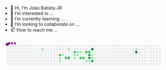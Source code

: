 - 👋 Hi, I’m João Batista JR
- 👀 I’m interested in ...
- 🌱 I’m currently learning ...
- 💞️ I’m looking to collaborate on ...
- 📫 How to reach me ...

<!---
juniorbr007/juniorbr007 is a ✨ special ✨ repository because its `README.md` (this file) appears on your GitHub profile.
You can click the Preview link to take a look at your changes.
--->
<svg viewBox="-16 -32 880 192" width="880" height="192" xmlns="http://www.w3.org/2000/svg"><style>@keyframes c0{6.69%{fill:var(--c1)}6.71%,to{fill:var(--ce)}}@keyframes c1{47.84%{fill:var(--c2)}47.86%,to{fill:var(--ce)}}@keyframes c2{44.49%{fill:var(--c1)}44.51%,to{fill:var(--ce)}}@keyframes c3{44.97%{fill:var(--c1)}44.99%,to{fill:var(--ce)}}@keyframes c4{43.53%{fill:var(--c1)}43.55%,to{fill:var(--ce)}}@keyframes c5{46.4%{fill:var(--c2)}46.42%,to{fill:var(--ce)}}@keyframes c6{10.99%{fill:var(--c1)}11.01%,to{fill:var(--ce)}}@keyframes c7{64.1%{fill:var(--c3)}64.12%,to{fill:var(--ce)}}@keyframes c8{50.71%{fill:var(--c2)}50.73%,to{fill:var(--ce)}}@keyframes c9{14.82%{fill:var(--c1)}14.84%,to{fill:var(--ce)}}@keyframes ca{15.3%{fill:var(--c1)}15.32%,to{fill:var(--ce)}}@keyframes cb{12.91%{fill:var(--c1)}12.93%,to{fill:var(--ce)}}@keyframes cc{14.34%{fill:var(--c1)}14.36%,to{fill:var(--ce)}}@keyframes cd{13.39%{fill:var(--c1)}13.41%,to{fill:var(--ce)}}@keyframes ce{56.45%{fill:var(--c2)}56.47%,to{fill:var(--ce)}}@keyframes cf{55.97%{fill:var(--c2)}55.99%,to{fill:var(--ce)}}@keyframes cg{52.62%{fill:var(--c2)}52.64%,to{fill:var(--ce)}}@keyframes ch{17.69%{fill:var(--c1)}17.71%,to{fill:var(--ce)}}@keyframes ci{53.1%{fill:var(--c2)}53.12%,to{fill:var(--ce)}}@keyframes cj{58.36%{fill:var(--c3)}58.38%,to{fill:var(--ce)}}@keyframes ck{58.84%{fill:var(--c3)}58.86%,to{fill:var(--ce)}}@keyframes cl{18.17%{fill:var(--c1)}18.19%,to{fill:var(--ce)}}@keyframes cm{69.37%{fill:var(--c4)}69.39%,to{fill:var(--ce)}}@keyframes cn{21.52%{fill:var(--c1)}21.54%,to{fill:var(--ce)}}@keyframes co{21.04%{fill:var(--c1)}21.06%,to{fill:var(--ce)}}@keyframes cp{59.8%{fill:var(--c3)}59.82%,to{fill:var(--ce)}}@keyframes cq{29.66%{fill:var(--c1)}29.68%,to{fill:var(--ce)}}@keyframes cr{77.02%{fill:var(--c4)}77.04%,to{fill:var(--ce)}}@keyframes u0{6.69%{transform:scale(0,1)}10.99%,6.71%{transform:scale(.07,1)}11.01%,12.91%{transform:scale(.13,1)}12.93%,13.39%{transform:scale(.2,1)}13.41%,14.34%{transform:scale(.27,1)}14.36%,14.82%{transform:scale(.33,1)}14.84%,15.3%{transform:scale(.4,1)}15.32%,17.69%{transform:scale(.47,1)}17.71%,18.17%{transform:scale(.53,1)}18.19%,21.04%{transform:scale(.6,1)}21.06%,21.52%{transform:scale(.67,1)}21.54%,29.66%{transform:scale(.73,1)}29.68%,43.53%{transform:scale(.8,1)}43.55%,44.49%{transform:scale(.87,1)}44.51%,44.97%{transform:scale(.93,1)}44.99%,to{transform:scale(1,1)}}@keyframes u1{46.4%{transform:scale(0,1)}46.42%,47.84%{transform:scale(.14,1)}47.86%,50.71%{transform:scale(.29,1)}50.73%,52.62%{transform:scale(.43,1)}52.64%,53.1%{transform:scale(.57,1)}53.12%,55.97%{transform:scale(.71,1)}55.99%,56.45%{transform:scale(.86,1)}56.47%,to{transform:scale(1,1)}}@keyframes u2{58.36%{transform:scale(0,1)}58.38%,58.84%{transform:scale(.25,1)}58.86%,59.8%{transform:scale(.5,1)}59.82%,64.1%{transform:scale(.75,1)}64.12%,to{transform:scale(1,1)}}@keyframes u3{69.37%{transform:scale(0,1)}69.39%,77.02%{transform:scale(.5,1)}77.04%,to{transform:scale(1,1)}}@keyframes s0{0%,99.52%{transform:translate(0,-16px)}.48%{transform:translate(0,0)}6.22%{transform:translate(192px,0)}6.7%{transform:translate(192px,16px)}12.44%{transform:translate(384px,16px)}12.92%{transform:translate(384px,32px)}13.4%{transform:translate(400px,32px)}13.88%,56.94%{transform:translate(400px,48px)}14.83%{transform:translate(368px,48px)}15.31%{transform:translate(368px,64px)}15.79%{transform:translate(384px,64px)}16.27%{transform:translate(384px,80px)}18.18%,60.29%{transform:translate(448px,80px)}18.66%{transform:translate(448px,96px)}19.62%{transform:translate(480px,96px)}20.57%{transform:translate(480px,64px)}21.05%,59.33%{transform:translate(464px,64px)}21.53%,68.42%{transform:translate(464px,48px)}28.23%{transform:translate(688px,48px)}29.19%{transform:translate(688px,16px)}29.67%,76.56%{transform:translate(704px,16px)}30.14%{transform:translate(704px,0)}42.11%{transform:translate(304px,0)}44.02%{transform:translate(304px,64px)}44.5%{transform:translate(288px,64px)}44.98%{transform:translate(288px,80px)}45.93%{transform:translate(320px,80px)}46.89%{transform:translate(320px,48px)}47.85%{transform:translate(288px,48px)}48.33%{transform:translate(288px,32px)}53.11%{transform:translate(448px,32px)}53.59%{transform:translate(448px,16px)}54.55%{transform:translate(416px,16px)}55.98%{transform:translate(416px,64px)}56.46%{transform:translate(400px,64px)}58.37%{transform:translate(448px,48px)}58.85%,60.77%{transform:translate(448px,64px)}59.81%{transform:translate(464px,80px)}64.11%{transform:translate(336px,64px)}64.59%{transform:translate(336px,48px)}69.38%{transform:translate(464px,16px)}77.03%{transform:translate(704px,32px)}93.78%{transform:translate(144px,32px)}94.26%{transform:translate(144px,16px)}94.74%{transform:translate(128px,16px)}95.22%{transform:translate(128px,0)}96.17%{transform:translate(96px,0)}96.65%{transform:translate(96px,-16px)}}@keyframes s1{0%,99.52%{transform:translate(16px,-16px)}.48%{transform:translate(0,-16px)}.96%{transform:translate(0,0)}6.7%{transform:translate(192px,0)}7.18%{transform:translate(192px,16px)}12.92%{transform:translate(384px,16px)}13.4%{transform:translate(384px,32px)}13.88%{transform:translate(400px,32px)}14.35%,57.42%{transform:translate(400px,48px)}15.31%{transform:translate(368px,48px)}15.79%{transform:translate(368px,64px)}16.27%{transform:translate(384px,64px)}16.75%{transform:translate(384px,80px)}18.66%,60.77%{transform:translate(448px,80px)}19.14%{transform:translate(448px,96px)}20.1%{transform:translate(480px,96px)}21.05%{transform:translate(480px,64px)}21.53%,59.81%{transform:translate(464px,64px)}22.01%,68.9%{transform:translate(464px,48px)}28.71%{transform:translate(688px,48px)}29.67%{transform:translate(688px,16px)}30.14%,77.03%{transform:translate(704px,16px)}30.62%{transform:translate(704px,0)}42.58%{transform:translate(304px,0)}44.5%{transform:translate(304px,64px)}44.98%{transform:translate(288px,64px)}45.45%{transform:translate(288px,80px)}46.41%{transform:translate(320px,80px)}47.37%{transform:translate(320px,48px)}48.33%{transform:translate(288px,48px)}48.8%{transform:translate(288px,32px)}53.59%{transform:translate(448px,32px)}54.07%{transform:translate(448px,16px)}55.02%{transform:translate(416px,16px)}56.46%{transform:translate(416px,64px)}56.94%{transform:translate(400px,64px)}58.85%{transform:translate(448px,48px)}59.33%,61.24%{transform:translate(448px,64px)}60.29%{transform:translate(464px,80px)}64.59%{transform:translate(336px,64px)}65.07%{transform:translate(336px,48px)}69.86%{transform:translate(464px,16px)}77.51%{transform:translate(704px,32px)}94.26%{transform:translate(144px,32px)}94.74%{transform:translate(144px,16px)}95.22%{transform:translate(128px,16px)}95.69%{transform:translate(128px,0)}96.65%{transform:translate(96px,0)}97.13%{transform:translate(96px,-16px)}}@keyframes s2{0%,99.52%{transform:translate(32px,-16px)}.96%{transform:translate(0,-16px)}1.44%{transform:translate(0,0)}7.18%{transform:translate(192px,0)}7.66%{transform:translate(192px,16px)}13.4%{transform:translate(384px,16px)}13.88%{transform:translate(384px,32px)}14.35%{transform:translate(400px,32px)}14.83%,57.89%{transform:translate(400px,48px)}15.79%{transform:translate(368px,48px)}16.27%{transform:translate(368px,64px)}16.75%{transform:translate(384px,64px)}17.22%{transform:translate(384px,80px)}19.14%,61.24%{transform:translate(448px,80px)}19.62%{transform:translate(448px,96px)}20.57%{transform:translate(480px,96px)}21.53%{transform:translate(480px,64px)}22.01%,60.29%{transform:translate(464px,64px)}22.49%,69.38%{transform:translate(464px,48px)}29.19%{transform:translate(688px,48px)}30.14%{transform:translate(688px,16px)}30.62%,77.51%{transform:translate(704px,16px)}31.1%{transform:translate(704px,0)}43.06%{transform:translate(304px,0)}44.98%{transform:translate(304px,64px)}45.45%{transform:translate(288px,64px)}45.93%{transform:translate(288px,80px)}46.89%{transform:translate(320px,80px)}47.85%{transform:translate(320px,48px)}48.8%{transform:translate(288px,48px)}49.28%{transform:translate(288px,32px)}54.07%{transform:translate(448px,32px)}54.55%{transform:translate(448px,16px)}55.5%{transform:translate(416px,16px)}56.94%{transform:translate(416px,64px)}57.42%{transform:translate(400px,64px)}59.33%{transform:translate(448px,48px)}59.81%,61.72%{transform:translate(448px,64px)}60.77%{transform:translate(464px,80px)}65.07%{transform:translate(336px,64px)}65.55%{transform:translate(336px,48px)}70.33%{transform:translate(464px,16px)}77.99%{transform:translate(704px,32px)}94.74%{transform:translate(144px,32px)}95.22%{transform:translate(144px,16px)}95.69%{transform:translate(128px,16px)}96.17%{transform:translate(128px,0)}97.13%{transform:translate(96px,0)}97.61%{transform:translate(96px,-16px)}}@keyframes s3{0%,99.52%{transform:translate(48px,-16px)}1.44%{transform:translate(0,-16px)}1.91%{transform:translate(0,0)}7.66%{transform:translate(192px,0)}8.13%{transform:translate(192px,16px)}13.88%{transform:translate(384px,16px)}14.35%{transform:translate(384px,32px)}14.83%{transform:translate(400px,32px)}15.31%,58.37%{transform:translate(400px,48px)}16.27%{transform:translate(368px,48px)}16.75%{transform:translate(368px,64px)}17.22%{transform:translate(384px,64px)}17.7%{transform:translate(384px,80px)}19.62%,61.72%{transform:translate(448px,80px)}20.1%{transform:translate(448px,96px)}21.05%{transform:translate(480px,96px)}22.01%{transform:translate(480px,64px)}22.49%,60.77%{transform:translate(464px,64px)}22.97%,69.86%{transform:translate(464px,48px)}29.67%{transform:translate(688px,48px)}30.62%{transform:translate(688px,16px)}31.1%,77.99%{transform:translate(704px,16px)}31.58%{transform:translate(704px,0)}43.54%{transform:translate(304px,0)}45.45%{transform:translate(304px,64px)}45.93%{transform:translate(288px,64px)}46.41%{transform:translate(288px,80px)}47.37%{transform:translate(320px,80px)}48.33%{transform:translate(320px,48px)}49.28%{transform:translate(288px,48px)}49.76%{transform:translate(288px,32px)}54.55%{transform:translate(448px,32px)}55.02%{transform:translate(448px,16px)}55.98%{transform:translate(416px,16px)}57.42%{transform:translate(416px,64px)}57.89%{transform:translate(400px,64px)}59.81%{transform:translate(448px,48px)}60.29%,62.2%{transform:translate(448px,64px)}61.24%{transform:translate(464px,80px)}65.55%{transform:translate(336px,64px)}66.03%{transform:translate(336px,48px)}70.81%{transform:translate(464px,16px)}78.47%{transform:translate(704px,32px)}95.22%{transform:translate(144px,32px)}95.69%{transform:translate(144px,16px)}96.17%{transform:translate(128px,16px)}96.65%{transform:translate(128px,0)}97.61%{transform:translate(96px,0)}98.09%{transform:translate(96px,-16px)}}:root{--cb:#1b1f230a;--cs:purple;--ce:#ebedf0;--c0:#ebedf0;--c1:#9be9a8;--c2:#40c463;--c3:#30a14e;--c4:#216e39}@media (prefers-color-scheme:dark){:root{--cb:#1b1f230a;--cs:purple;--ce:#161b22;--c1:#01311f;--c2:#034525;--c3:#0f6d31;--c4:#00c647}}.c{shape-rendering:geometricPrecision;rx:2;ry:2;fill:var(--ce);stroke-width:1px;stroke:var(--cb);animation:none 20900ms linear infinite}.c.c0{fill:var(--c1);animation-name:c0}.c.c1{fill:var(--c2);animation-name:c1}.c.c2,.c.c3,.c.c4{fill:var(--c1);animation-name:c2}.c.c3,.c.c4{animation-name:c3}.c.c4{animation-name:c4}.c.c5{fill:var(--c2);animation-name:c5}.c.c6{fill:var(--c1);animation-name:c6}.c.c7{fill:var(--c3);animation-name:c7}.c.c8{fill:var(--c2);animation-name:c8}.c.c9,.c.ca{fill:var(--c1);animation-name:c9}.c.ca{animation-name:ca}.c.cb,.c.cc,.c.cd{fill:var(--c1);animation-name:cb}.c.cc,.c.cd{animation-name:cc}.c.cd{animation-name:cd}.c.ce,.c.cf,.c.cg{fill:var(--c2);animation-name:ce}.c.cf,.c.cg{animation-name:cf}.c.cg{animation-name:cg}.c.ch{fill:var(--c1);animation-name:ch}.c.ci{fill:var(--c2);animation-name:ci}.c.cj,.c.ck{fill:var(--c3);animation-name:cj}.c.ck{animation-name:ck}.c.cl{fill:var(--c1);animation-name:cl}.c.cm{fill:var(--c4);animation-name:cm}.c.cn,.c.co{fill:var(--c1);animation-name:cn}.c.co{animation-name:co}.c.cp{fill:var(--c3);animation-name:cp}.c.cq{fill:var(--c1);animation-name:cq}.c.cr{fill:var(--c4);animation-name:cr}.s,.u{animation:none linear 20900ms infinite}.u,.u.u0{transform-origin:0 0}.u{transform:scale(0,1)}.u.u0{fill:var(--c1);animation-name:u0}.u.u1{fill:var(--c2);animation-name:u1;transform-origin:454.3px 0}.u.u2{fill:var(--c3);animation-name:u2;transform-origin:666.3px 0}.u.u3{fill:var(--c4);animation-name:u3;transform-origin:787.4px 0}.s{shape-rendering:geometricPrecision;fill:var(--cs)}.s.s0{transform:translate(0,-16px);animation-name:s0}.s.s1{transform:translate(16px,-16px);animation-name:s1}.s.s2{transform:translate(32px,-16px);animation-name:s2}.s.s3{transform:translate(48px,-16px);animation-name:s3}</style><rect class="c" x="2" y="2" width="12" height="12"/><rect class="c" x="2" y="18" width="12" height="12"/><rect class="c" x="2" y="34" width="12" height="12"/><rect class="c" x="2" y="50" width="12" height="12"/><rect class="c" x="2" y="66" width="12" height="12"/><rect class="c" x="2" y="82" width="12" height="12"/><rect class="c" x="2" y="98" width="12" height="12"/><rect class="c" x="18" y="2" width="12" height="12"/><rect class="c" x="18" y="18" width="12" height="12"/><rect class="c" x="18" y="34" width="12" height="12"/><rect class="c" x="18" y="50" width="12" height="12"/><rect class="c" x="18" y="66" width="12" height="12"/><rect class="c" x="18" y="82" width="12" height="12"/><rect class="c" x="18" y="98" width="12" height="12"/><rect class="c" x="34" y="2" width="12" height="12"/><rect class="c" x="34" y="18" width="12" height="12"/><rect class="c" x="34" y="34" width="12" height="12"/><rect class="c" x="34" y="50" width="12" height="12"/><rect class="c" x="34" y="66" width="12" height="12"/><rect class="c" x="34" y="82" width="12" height="12"/><rect class="c" x="34" y="98" width="12" height="12"/><rect class="c" x="50" y="2" width="12" height="12"/><rect class="c" x="50" y="18" width="12" height="12"/><rect class="c" x="50" y="34" width="12" height="12"/><rect class="c" x="50" y="50" width="12" height="12"/><rect class="c" x="50" y="66" width="12" height="12"/><rect class="c" x="50" y="82" width="12" height="12"/><rect class="c" x="50" y="98" width="12" height="12"/><rect class="c" x="66" y="2" width="12" height="12"/><rect class="c" x="66" y="18" width="12" height="12"/><rect class="c" x="66" y="34" width="12" height="12"/><rect class="c" x="66" y="50" width="12" height="12"/><rect class="c" x="66" y="66" width="12" height="12"/><rect class="c" x="66" y="82" width="12" height="12"/><rect class="c" x="66" y="98" width="12" height="12"/><rect class="c" x="82" y="2" width="12" height="12"/><rect class="c" x="82" y="18" width="12" height="12"/><rect class="c" x="82" y="34" width="12" height="12"/><rect class="c" x="82" y="50" width="12" height="12"/><rect class="c" x="82" y="66" width="12" height="12"/><rect class="c" x="82" y="82" width="12" height="12"/><rect class="c" x="82" y="98" width="12" height="12"/><rect class="c" x="98" y="2" width="12" height="12"/><rect class="c" x="98" y="18" width="12" height="12"/><rect class="c" x="98" y="34" width="12" height="12"/><rect class="c" x="98" y="50" width="12" height="12"/><rect class="c" x="98" y="66" width="12" height="12"/><rect class="c" x="98" y="82" width="12" height="12"/><rect class="c" x="98" y="98" width="12" height="12"/><rect class="c" x="114" y="2" width="12" height="12"/><rect class="c" x="114" y="18" width="12" height="12"/><rect class="c" x="114" y="34" width="12" height="12"/><rect class="c" x="114" y="50" width="12" height="12"/><rect class="c" x="114" y="66" width="12" height="12"/><rect class="c" x="114" y="82" width="12" height="12"/><rect class="c" x="114" y="98" width="12" height="12"/><rect class="c" x="130" y="2" width="12" height="12"/><rect class="c" x="130" y="18" width="12" height="12"/><rect class="c" x="130" y="34" width="12" height="12"/><rect class="c" x="130" y="50" width="12" height="12"/><rect class="c" x="130" y="66" width="12" height="12"/><rect class="c" x="130" y="82" width="12" height="12"/><rect class="c" x="130" y="98" width="12" height="12"/><rect class="c" x="146" y="2" width="12" height="12"/><rect class="c" x="146" y="18" width="12" height="12"/><rect class="c" x="146" y="34" width="12" height="12"/><rect class="c" x="146" y="50" width="12" height="12"/><rect class="c" x="146" y="66" width="12" height="12"/><rect class="c" x="146" y="82" width="12" height="12"/><rect class="c" x="146" y="98" width="12" height="12"/><rect class="c" x="162" y="2" width="12" height="12"/><rect class="c" x="162" y="18" width="12" height="12"/><rect class="c" x="162" y="34" width="12" height="12"/><rect class="c" x="162" y="50" width="12" height="12"/><rect class="c" x="162" y="66" width="12" height="12"/><rect class="c" x="162" y="82" width="12" height="12"/><rect class="c" x="162" y="98" width="12" height="12"/><rect class="c" x="178" y="2" width="12" height="12"/><rect class="c" x="178" y="18" width="12" height="12"/><rect class="c" x="178" y="34" width="12" height="12"/><rect class="c" x="178" y="50" width="12" height="12"/><rect class="c" x="178" y="66" width="12" height="12"/><rect class="c" x="178" y="82" width="12" height="12"/><rect class="c" x="178" y="98" width="12" height="12"/><rect class="c" x="194" y="2" width="12" height="12"/><rect class="c c0" x="194" y="18" width="12" height="12"/><rect class="c" x="194" y="34" width="12" height="12"/><rect class="c" x="194" y="50" width="12" height="12"/><rect class="c" x="194" y="66" width="12" height="12"/><rect class="c" x="194" y="82" width="12" height="12"/><rect class="c" x="194" y="98" width="12" height="12"/><rect class="c" x="210" y="2" width="12" height="12"/><rect class="c" x="210" y="18" width="12" height="12"/><rect class="c" x="210" y="34" width="12" height="12"/><rect class="c" x="210" y="50" width="12" height="12"/><rect class="c" x="210" y="66" width="12" height="12"/><rect class="c" x="210" y="82" width="12" height="12"/><rect class="c" x="210" y="98" width="12" height="12"/><rect class="c" x="226" y="2" width="12" height="12"/><rect class="c" x="226" y="18" width="12" height="12"/><rect class="c" x="226" y="34" width="12" height="12"/><rect class="c" x="226" y="50" width="12" height="12"/><rect class="c" x="226" y="66" width="12" height="12"/><rect class="c" x="226" y="82" width="12" height="12"/><rect class="c" x="226" y="98" width="12" height="12"/><rect class="c" x="242" y="2" width="12" height="12"/><rect class="c" x="242" y="18" width="12" height="12"/><rect class="c" x="242" y="34" width="12" height="12"/><rect class="c" x="242" y="50" width="12" height="12"/><rect class="c" x="242" y="66" width="12" height="12"/><rect class="c" x="242" y="82" width="12" height="12"/><rect class="c" x="242" y="98" width="12" height="12"/><rect class="c" x="258" y="2" width="12" height="12"/><rect class="c" x="258" y="18" width="12" height="12"/><rect class="c" x="258" y="34" width="12" height="12"/><rect class="c" x="258" y="50" width="12" height="12"/><rect class="c" x="258" y="66" width="12" height="12"/><rect class="c" x="258" y="82" width="12" height="12"/><rect class="c" x="258" y="98" width="12" height="12"/><rect class="c" x="274" y="2" width="12" height="12"/><rect class="c" x="274" y="18" width="12" height="12"/><rect class="c" x="274" y="34" width="12" height="12"/><rect class="c" x="274" y="50" width="12" height="12"/><rect class="c" x="274" y="66" width="12" height="12"/><rect class="c" x="274" y="82" width="12" height="12"/><rect class="c" x="274" y="98" width="12" height="12"/><rect class="c" x="290" y="2" width="12" height="12"/><rect class="c" x="290" y="18" width="12" height="12"/><rect class="c" x="290" y="34" width="12" height="12"/><rect class="c c1" x="290" y="50" width="12" height="12"/><rect class="c c2" x="290" y="66" width="12" height="12"/><rect class="c c3" x="290" y="82" width="12" height="12"/><rect class="c" x="290" y="98" width="12" height="12"/><rect class="c" x="306" y="2" width="12" height="12"/><rect class="c" x="306" y="18" width="12" height="12"/><rect class="c" x="306" y="34" width="12" height="12"/><rect class="c c4" x="306" y="50" width="12" height="12"/><rect class="c" x="306" y="66" width="12" height="12"/><rect class="c" x="306" y="82" width="12" height="12"/><rect class="c" x="306" y="98" width="12" height="12"/><rect class="c" x="322" y="2" width="12" height="12"/><rect class="c" x="322" y="18" width="12" height="12"/><rect class="c" x="322" y="34" width="12" height="12"/><rect class="c" x="322" y="50" width="12" height="12"/><rect class="c c5" x="322" y="66" width="12" height="12"/><rect class="c" x="322" y="82" width="12" height="12"/><rect class="c" x="322" y="98" width="12" height="12"/><rect class="c" x="338" y="2" width="12" height="12"/><rect class="c c6" x="338" y="18" width="12" height="12"/><rect class="c" x="338" y="34" width="12" height="12"/><rect class="c" x="338" y="50" width="12" height="12"/><rect class="c c7" x="338" y="66" width="12" height="12"/><rect class="c" x="338" y="82" width="12" height="12"/><rect class="c" x="338" y="98" width="12" height="12"/><rect class="c" x="354" y="2" width="12" height="12"/><rect class="c" x="354" y="18" width="12" height="12"/><rect class="c" x="354" y="34" width="12" height="12"/><rect class="c" x="354" y="50" width="12" height="12"/><rect class="c" x="354" y="66" width="12" height="12"/><rect class="c" x="354" y="82" width="12" height="12"/><rect class="c" x="354" y="98" width="12" height="12"/><rect class="c" x="370" y="2" width="12" height="12"/><rect class="c" x="370" y="18" width="12" height="12"/><rect class="c c8" x="370" y="34" width="12" height="12"/><rect class="c c9" x="370" y="50" width="12" height="12"/><rect class="c ca" x="370" y="66" width="12" height="12"/><rect class="c" x="370" y="82" width="12" height="12"/><rect class="c" x="370" y="98" width="12" height="12"/><rect class="c" x="386" y="2" width="12" height="12"/><rect class="c" x="386" y="18" width="12" height="12"/><rect class="c cb" x="386" y="34" width="12" height="12"/><rect class="c cc" x="386" y="50" width="12" height="12"/><rect class="c" x="386" y="66" width="12" height="12"/><rect class="c" x="386" y="82" width="12" height="12"/><rect class="c" x="386" y="98" width="12" height="12"/><rect class="c" x="402" y="2" width="12" height="12"/><rect class="c" x="402" y="18" width="12" height="12"/><rect class="c cd" x="402" y="34" width="12" height="12"/><rect class="c" x="402" y="50" width="12" height="12"/><rect class="c ce" x="402" y="66" width="12" height="12"/><rect class="c" x="402" y="82" width="12" height="12"/><rect class="c" x="402" y="98" width="12" height="12"/><rect class="c" x="418" y="2" width="12" height="12"/><rect class="c" x="418" y="18" width="12" height="12"/><rect class="c" x="418" y="34" width="12" height="12"/><rect class="c" x="418" y="50" width="12" height="12"/><rect class="c cf" x="418" y="66" width="12" height="12"/><rect class="c" x="418" y="82" width="12" height="12"/><rect class="c" x="418" y="98" width="12" height="12"/><rect class="c" x="434" y="2" width="12" height="12"/><rect class="c" x="434" y="18" width="12" height="12"/><rect class="c cg" x="434" y="34" width="12" height="12"/><rect class="c" x="434" y="50" width="12" height="12"/><rect class="c" x="434" y="66" width="12" height="12"/><rect class="c ch" x="434" y="82" width="12" height="12"/><rect class="c" x="434" y="98" width="12" height="12"/><rect class="c" x="450" y="2" width="12" height="12"/><rect class="c" x="450" y="18" width="12" height="12"/><rect class="c ci" x="450" y="34" width="12" height="12"/><rect class="c cj" x="450" y="50" width="12" height="12"/><rect class="c ck" x="450" y="66" width="12" height="12"/><rect class="c cl" x="450" y="82" width="12" height="12"/><rect class="c" x="450" y="98" width="12" height="12"/><rect class="c" x="466" y="2" width="12" height="12"/><rect class="c cm" x="466" y="18" width="12" height="12"/><rect class="c" x="466" y="34" width="12" height="12"/><rect class="c cn" x="466" y="50" width="12" height="12"/><rect class="c co" x="466" y="66" width="12" height="12"/><rect class="c cp" x="466" y="82" width="12" height="12"/><rect class="c" x="466" y="98" width="12" height="12"/><rect class="c" x="482" y="2" width="12" height="12"/><rect class="c" x="482" y="18" width="12" height="12"/><rect class="c" x="482" y="34" width="12" height="12"/><rect class="c" x="482" y="50" width="12" height="12"/><rect class="c" x="482" y="66" width="12" height="12"/><rect class="c" x="482" y="82" width="12" height="12"/><rect class="c" x="482" y="98" width="12" height="12"/><rect class="c" x="498" y="2" width="12" height="12"/><rect class="c" x="498" y="18" width="12" height="12"/><rect class="c" x="498" y="34" width="12" height="12"/><rect class="c" x="498" y="50" width="12" height="12"/><rect class="c" x="498" y="66" width="12" height="12"/><rect class="c" x="498" y="82" width="12" height="12"/><rect class="c" x="498" y="98" width="12" height="12"/><rect class="c" x="514" y="2" width="12" height="12"/><rect class="c" x="514" y="18" width="12" height="12"/><rect class="c" x="514" y="34" width="12" height="12"/><rect class="c" x="514" y="50" width="12" height="12"/><rect class="c" x="514" y="66" width="12" height="12"/><rect class="c" x="514" y="82" width="12" height="12"/><rect class="c" x="514" y="98" width="12" height="12"/><rect class="c" x="530" y="2" width="12" height="12"/><rect class="c" x="530" y="18" width="12" height="12"/><rect class="c" x="530" y="34" width="12" height="12"/><rect class="c" x="530" y="50" width="12" height="12"/><rect class="c" x="530" y="66" width="12" height="12"/><rect class="c" x="530" y="82" width="12" height="12"/><rect class="c" x="530" y="98" width="12" height="12"/><rect class="c" x="546" y="2" width="12" height="12"/><rect class="c" x="546" y="18" width="12" height="12"/><rect class="c" x="546" y="34" width="12" height="12"/><rect class="c" x="546" y="50" width="12" height="12"/><rect class="c" x="546" y="66" width="12" height="12"/><rect class="c" x="546" y="82" width="12" height="12"/><rect class="c" x="546" y="98" width="12" height="12"/><rect class="c" x="562" y="2" width="12" height="12"/><rect class="c" x="562" y="18" width="12" height="12"/><rect class="c" x="562" y="34" width="12" height="12"/><rect class="c" x="562" y="50" width="12" height="12"/><rect class="c" x="562" y="66" width="12" height="12"/><rect class="c" x="562" y="82" width="12" height="12"/><rect class="c" x="562" y="98" width="12" height="12"/><rect class="c" x="578" y="2" width="12" height="12"/><rect class="c" x="578" y="18" width="12" height="12"/><rect class="c" x="578" y="34" width="12" height="12"/><rect class="c" x="578" y="50" width="12" height="12"/><rect class="c" x="578" y="66" width="12" height="12"/><rect class="c" x="578" y="82" width="12" height="12"/><rect class="c" x="578" y="98" width="12" height="12"/><rect class="c" x="594" y="2" width="12" height="12"/><rect class="c" x="594" y="18" width="12" height="12"/><rect class="c" x="594" y="34" width="12" height="12"/><rect class="c" x="594" y="50" width="12" height="12"/><rect class="c" x="594" y="66" width="12" height="12"/><rect class="c" x="594" y="82" width="12" height="12"/><rect class="c" x="594" y="98" width="12" height="12"/><rect class="c" x="610" y="2" width="12" height="12"/><rect class="c" x="610" y="18" width="12" height="12"/><rect class="c" x="610" y="34" width="12" height="12"/><rect class="c" x="610" y="50" width="12" height="12"/><rect class="c" x="610" y="66" width="12" height="12"/><rect class="c" x="610" y="82" width="12" height="12"/><rect class="c" x="610" y="98" width="12" height="12"/><rect class="c" x="626" y="2" width="12" height="12"/><rect class="c" x="626" y="18" width="12" height="12"/><rect class="c" x="626" y="34" width="12" height="12"/><rect class="c" x="626" y="50" width="12" height="12"/><rect class="c" x="626" y="66" width="12" height="12"/><rect class="c" x="626" y="82" width="12" height="12"/><rect class="c" x="626" y="98" width="12" height="12"/><rect class="c" x="642" y="2" width="12" height="12"/><rect class="c" x="642" y="18" width="12" height="12"/><rect class="c" x="642" y="34" width="12" height="12"/><rect class="c" x="642" y="50" width="12" height="12"/><rect class="c" x="642" y="66" width="12" height="12"/><rect class="c" x="642" y="82" width="12" height="12"/><rect class="c" x="642" y="98" width="12" height="12"/><rect class="c" x="658" y="2" width="12" height="12"/><rect class="c" x="658" y="18" width="12" height="12"/><rect class="c" x="658" y="34" width="12" height="12"/><rect class="c" x="658" y="50" width="12" height="12"/><rect class="c" x="658" y="66" width="12" height="12"/><rect class="c" x="658" y="82" width="12" height="12"/><rect class="c" x="658" y="98" width="12" height="12"/><rect class="c" x="674" y="2" width="12" height="12"/><rect class="c" x="674" y="18" width="12" height="12"/><rect class="c" x="674" y="34" width="12" height="12"/><rect class="c" x="674" y="50" width="12" height="12"/><rect class="c" x="674" y="66" width="12" height="12"/><rect class="c" x="674" y="82" width="12" height="12"/><rect class="c" x="674" y="98" width="12" height="12"/><rect class="c" x="690" y="2" width="12" height="12"/><rect class="c" x="690" y="18" width="12" height="12"/><rect class="c" x="690" y="34" width="12" height="12"/><rect class="c" x="690" y="50" width="12" height="12"/><rect class="c" x="690" y="66" width="12" height="12"/><rect class="c" x="690" y="82" width="12" height="12"/><rect class="c" x="690" y="98" width="12" height="12"/><rect class="c" x="706" y="2" width="12" height="12"/><rect class="c cq" x="706" y="18" width="12" height="12"/><rect class="c cr" x="706" y="34" width="12" height="12"/><rect class="c" x="706" y="50" width="12" height="12"/><rect class="c" x="706" y="66" width="12" height="12"/><rect class="c" x="706" y="82" width="12" height="12"/><rect class="c" x="706" y="98" width="12" height="12"/><rect class="c" x="722" y="2" width="12" height="12"/><rect class="c" x="722" y="18" width="12" height="12"/><rect class="c" x="722" y="34" width="12" height="12"/><rect class="c" x="722" y="50" width="12" height="12"/><rect class="c" x="722" y="66" width="12" height="12"/><rect class="c" x="722" y="82" width="12" height="12"/><rect class="c" x="722" y="98" width="12" height="12"/><rect class="c" x="738" y="2" width="12" height="12"/><rect class="c" x="738" y="18" width="12" height="12"/><rect class="c" x="738" y="34" width="12" height="12"/><rect class="c" x="738" y="50" width="12" height="12"/><rect class="c" x="738" y="66" width="12" height="12"/><rect class="c" x="738" y="82" width="12" height="12"/><rect class="c" x="738" y="98" width="12" height="12"/><rect class="c" x="754" y="2" width="12" height="12"/><rect class="c" x="754" y="18" width="12" height="12"/><rect class="c" x="754" y="34" width="12" height="12"/><rect class="c" x="754" y="50" width="12" height="12"/><rect class="c" x="754" y="66" width="12" height="12"/><rect class="c" x="754" y="82" width="12" height="12"/><rect class="c" x="754" y="98" width="12" height="12"/><rect class="c" x="770" y="2" width="12" height="12"/><rect class="c" x="770" y="18" width="12" height="12"/><rect class="c" x="770" y="34" width="12" height="12"/><rect class="c" x="770" y="50" width="12" height="12"/><rect class="c" x="770" y="66" width="12" height="12"/><rect class="c" x="770" y="82" width="12" height="12"/><rect class="c" x="770" y="98" width="12" height="12"/><rect class="c" x="786" y="2" width="12" height="12"/><rect class="c" x="786" y="18" width="12" height="12"/><rect class="c" x="786" y="34" width="12" height="12"/><rect class="c" x="786" y="50" width="12" height="12"/><rect class="c" x="786" y="66" width="12" height="12"/><rect class="c" x="786" y="82" width="12" height="12"/><rect class="c" x="786" y="98" width="12" height="12"/><rect class="c" x="802" y="2" width="12" height="12"/><rect class="c" x="802" y="18" width="12" height="12"/><rect class="c" x="802" y="34" width="12" height="12"/><rect class="c" x="802" y="50" width="12" height="12"/><rect class="c" x="802" y="66" width="12" height="12"/><rect class="c" x="802" y="82" width="12" height="12"/><rect class="c" x="802" y="98" width="12" height="12"/><rect class="c" x="818" y="2" width="12" height="12"/><rect class="c" x="818" y="18" width="12" height="12"/><rect class="c" x="818" y="34" width="12" height="12"/><rect class="c" x="818" y="50" width="12" height="12"/><rect class="c" x="818" y="66" width="12" height="12"/><rect class="c" x="818" y="82" width="12" height="12"/><rect class="c" x="818" y="98" width="12" height="12"/><rect class="c" x="834" y="2" width="12" height="12"/><rect class="c" x="834" y="18" width="12" height="12"/><rect class="c" x="834" y="34" width="12" height="12"/><rect class="c" x="834" y="50" width="12" height="12"/><rect class="c" x="834" y="66" width="12" height="12"/><rect class="c" x="834" y="82" width="12" height="12"/><rect class="c" x="834" y="98" width="12" height="12"/><rect class="u u0" height="12" width="454.9" x="0.0" y="144"/><rect class="u u1" height="12" width="212.6" x="454.3" y="144"/><rect class="u u2" height="12" width="121.7" x="666.3" y="144"/><rect class="u u3" height="12" width="61.2" x="787.4" y="144"/><rect class="s s0" x="0.8" y="0.8" width="14.4" height="14.4" rx="4.5" ry="4.5"/><rect class="s s1" x="1.8" y="1.8" width="12.3" height="12.3" rx="4.1" ry="4.1"/><rect class="s s2" x="2.6" y="2.6" width="10.8" height="10.8" rx="3.6" ry="3.6"/><rect class="s s3" x="3.0" y="3.0" width="9.9" height="9.9" rx="3.3" ry="3.3"/></svg>
